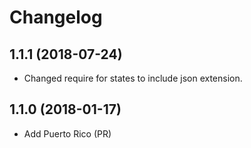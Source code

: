 # Changelog

## 1.1.1 (2018-07-24)

- Changed require for states to include json extension. 

## 1.1.0 (2018-01-17)

- Add Puerto Rico (PR)
